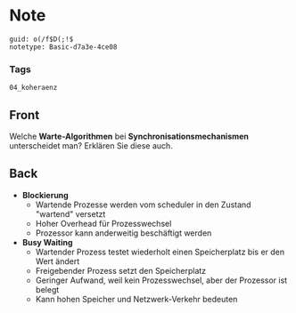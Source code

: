 # Note
```
guid: o(/f$D(;!$
notetype: Basic-d7a3e-4ce08
```

### Tags
```
04_koheraenz
```

## Front
Welche <b>Warte-Algorithmen</b> bei
<b>Synchronisationsmechanismen</b> unterscheidet man? Erklären Sie
diese auch.

## Back
<ul>
  <li>
    <div>
      <strong>Blockierung</strong>
    </div>
    <ul>
      <li>Wartende Prozesse werden vom scheduler in den Zustand
      "wartend" versetzt
      <li>Hoher Overhead für Prozesswechsel
      <li>Prozessor kann anderweitig beschäftigt werden
    </ul>
  <li>
    <div>
      <strong>Busy Waiting</strong>
    </div>
    <ul>
      <li>Wartender Prozess testet wiederholt einen Speicherplatz
      bis er den Wert ändert
      <li>Freigebender Prozess setzt den Speicherplatz
      <li>Geringer Aufwand, weil kein Prozesswechsel, aber der
      Prozessor ist belegt
      <li>Kann hohen Speicher und Netzwerk-Verkehr bedeuten
    </ul>
</ul>
